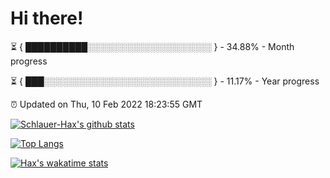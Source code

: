 # Hi there!

⏳ { ██████████░░░░░░░░░░░░░░░░░░░░ } - 34.88% - Month progress

⏳ { ███░░░░░░░░░░░░░░░░░░░░░░░░░░░ } - 11.17% - Year progress

⏰ Updated on Thu, 10 Feb 2022 18:23:55 GMT


[![Schlauer-Hax's github stats](https://github-readme-stats.vercel.app/api?username=Schlauer-Hax&show_icons=true&theme=dark&count_private=true)](https://github.com/Schlauer-Hax)


[![Top Langs](https://github-readme-stats.vercel.app/api/top-langs/?username=Schlauer-Hax&layout=compact&theme=dark)](https://github.com/Schlauer-Hax?tab=repositories)


[![Hax's wakatime stats](https://github-readme-stats.vercel.app/api/wakatime?username=Hax&theme=dark)](https://wakatime.com/@Hax)

